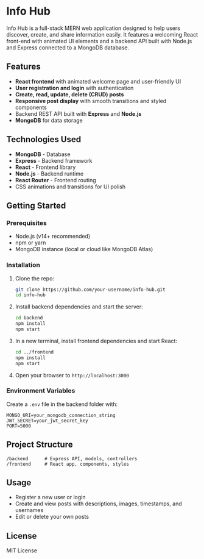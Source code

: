 
# Info Hub

Info Hub is a full-stack MERN web application designed to help users discover, create, and share information easily. It features a welcoming React front-end with animated UI elements and a backend API built with Node.js and Express connected to a MongoDB database.

## Features

* **React frontend** with animated welcome page and user-friendly UI
* **User registration and login** with authentication
* **Create, read, update, delete (CRUD) posts**
* **Responsive post display** with smooth transitions and styled components
* Backend REST API built with **Express** and **Node.js**
* **MongoDB** for data storage

## Technologies Used

* **MongoDB** - Database
* **Express** - Backend framework
* **React** - Frontend library
* **Node.js** - Backend runtime
* **React Router** - Frontend routing
* CSS animations and transitions for UI polish

## Getting Started

### Prerequisites

* Node.js (v14+ recommended)
* npm or yarn
* MongoDB instance (local or cloud like MongoDB Atlas)

### Installation

1. Clone the repo:

   ```bash
   git clone https://github.com/your-username/info-hub.git
   cd info-hub
   ```

2. Install backend dependencies and start the server:

   ```bash
   cd backend
   npm install
   npm start
   ```

3. In a new terminal, install frontend dependencies and start React:

   ```bash
   cd ../frontend
   npm install
   npm start
   ```

4. Open your browser to `http://localhost:3000`

### Environment Variables

Create a `.env` file in the backend folder with:

```
MONGO_URI=your_mongodb_connection_string
JWT_SECRET=your_jwt_secret_key
PORT=5000
```

## Project Structure

```
/backend      # Express API, models, controllers
/frontend     # React app, components, styles
```

## Usage

* Register a new user or login
* Create and view posts with descriptions, images, timestamps, and usernames
* Edit or delete your own posts

## License

MIT License


